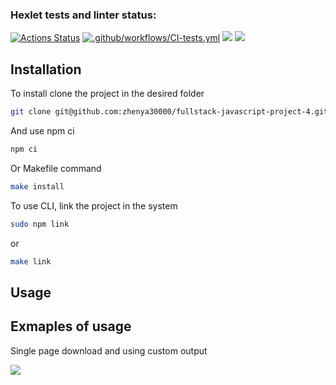 ### Hexlet tests and linter status:
[![Actions Status](https://github.com/zhenya30000/fullstack-javascript-project-4/workflows/hexlet-check/badge.svg)](https://github.com/zhenya30000/fullstack-javascript-project-4/actions)
[![.github/workflows/CI-tests.yml](https://github.com/zhenya30000/fullstack-javascript-project-4/actions/workflows/CI-tests.yml/badge.svg)](https://github.com/zhenya30000/fullstack-javascript-project-4/actions/workflows/CI-tests.yml)
<a href="https://codeclimate.com/github/zhenya30000/fullstack-javascript-project-4/maintainability"><img src="https://api.codeclimate.com/v1/badges/b9a745afa2007f66b10c/maintainability" /></a>
<a href="https://codeclimate.com/github/zhenya30000/fullstack-javascript-project-4/test_coverage"><img src="https://api.codeclimate.com/v1/badges/b9a745afa2007f66b10c/test_coverage" /></a>

## Installation

To install clone the project in the desired folder
```sh
git clone git@github.com:zhenya30000/fullstack-javascript-project-4.git
```

And use npm ci
```sh
npm ci
```
Or Makefile command 
```sh
make install
```
To use CLI, link the project in the system
```sh
sudo npm link
```
or 
```sh
make link
```
## Usage 


## Exmaples of usage

Single page download and using custom output 

<a href="https://asciinema.org/a/Zxiv7VK3lOFPrkFRdvicUgdiq" target="_blank"><img src="https://asciinema.org/a/Zxiv7VK3lOFPrkFRdvicUgdiq.svg" /></a>
